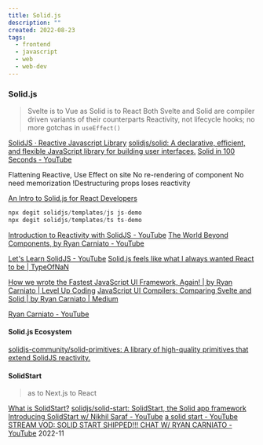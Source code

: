 ```yaml
---
title: Solid.js
description: ""
created: 2022-08-23
tags:
  - frontend
  - javascript
  - web
  - web-dev
---
```


### Solid.js

> Svelte is to Vue as Solid is to React
> Both Svelte and Solid are compiler driven variants of their counterparts
> Reactivity, not lifecycle hooks; no more gotchas in `useEffect()`

[SolidJS · Reactive Javascript Library](https://www.solidjs.com/)
[solidjs/solid: A declarative, efficient, and flexible JavaScript library for building user interfaces.](https://github.com/solidjs/solid)
[Solid in 100 Seconds - YouTube](https://www.youtube.com/watch?v=hw3Bx5vxKl0)

Flattening
Reactive, Use Effect on site
No re-rendering of component
No need memorization
!Destructuring props loses reactivity

[An Intro to Solid.js for React Developers](https://non-traditional.dev/an-intro-to-solidjs-for-react-developers)

```js
npx degit solidjs/templates/js js-demo
npx degit solidjs/templates/ts ts-demo
```

[Introduction to Reactivity with SolidJS - YouTube](https://www.youtube.com/watch?v=J70HXl1KhWE)
[The World Beyond Components, by Ryan Carniato - YouTube](https://www.youtube.com/watch?v=-CrsHsBZFg4)

[Let's Learn SolidJS - YouTube](https://www.youtube.com/watch?v=ZZ-a7B761Ds)
[Solid.js feels like what I always wanted React to be | TypeOfNaN](https://typeofnan.dev/solid-js-feels-like-what-i-always-wanted-react-to-be/)

[How we wrote the Fastest JavaScript UI Framework, Again! | by Ryan Carniato | Level Up Coding](https://levelup.gitconnected.com/how-we-wrote-the-fastest-javascript-ui-framework-again-db097ddd99b6)
[JavaScript UI Compilers: Comparing Svelte and Solid | by Ryan Carniato | Medium](https://ryansolid.medium.com/javascript-ui-compilers-comparing-svelte-and-solid-cbcba2120cea)

[Ryan Carniato - YouTube](https://www.youtube.com/c/RyanCarniato9)

#### Solid.js Ecosystem

[solidjs-community/solid-primitives: A library of high-quality primitives that extend SolidJS reactivity.](https://github.com/solidjs-community/solid-primitives)

#### SolidStart

> as to Next.js to React

[What is SolidStart?](https://start.solidjs.com/getting-started/what-is-solidstart)
[solidjs/solid-start: SolidStart, the Solid app framework](https://github.com/solidjs/solid-start)
[Introducing SolidStart w/ Nikhil Saraf - YouTube](https://www.youtube.com/watch?v=eAwuPvRXNdY)
[a solid start - YouTube](https://www.youtube.com/watch?v=DVWu2b7mvFg)
[STREAM VOD: SOLID START SHIPPED!!! CHAT W/ RYAN CARNIATO - YouTube](https://www.youtube.com/watch?v=hSECorasSK8) 2022-11
